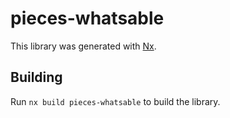 # pieces-whatsable

This library was generated with [Nx](https://nx.dev).

## Building

Run `nx build pieces-whatsable` to build the library.
